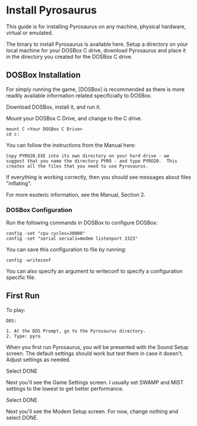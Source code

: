 # Install Pyrosaurus

This guide is for installing Pyrosaurus on any machine, physical hardware, virtual or emulated.

The binary to install Pyrosaurus is available here. Setup a directory on your local machine for your DOSBox C drive, download Pyrosaurus and place it in the directory you created for the DOSBox C drive. 


## DOSBox Installation

For simply running the game, [DOSBox] is recommended as there is more readily available information related specificially to DOSBox.

Download DOSBox, install it, and run it.

Mount your DOSBox C Drive, and change to the C drive.

```
mount C <Your DOSBox C Drive>
cd c:
```

You can follow the instructions from the Manual here:

```
Copy PYRO20.EXE into its own directory on your hard drive - we
suggest that you name the directory PYRO - and type PYRO20.  This
creates all the files that you need to use Pyrosaurus.
```

If everything is working correctly, then you should see messages about files "inflating".

For more esoteric information, see the Manual, Section 2.

### DOSBox Configuration 

Run the following commands in DOSBox to configure DOSBox:

```
config -set "cpu cycles=30000"
config -set "serial serial1=modem listenport 2323"
```

You can save this configuration to file by running:

```
config -writeconf
```

You can also specify an argument to writeconf to specify a configuration specific file.


## First Run

To play:

```
DOS:

1. At the DOS Prompt, go to the Pyrosaurus directory.
2. Type: pyro
```

When you first run Pyrosaurus, you will be presented with the Sound Setup screen. The default settings should work but test them in case it doesn't. Adjust settings as needed.
 
Select DONE

Next you'll see the Game Settings screen. I usually set SWAMP and MIST settings to the lowest to get better performance.
  
Select DONE
  
Next you'll see the Modem Setup screen. For now, change nothing and select DONE.
  



